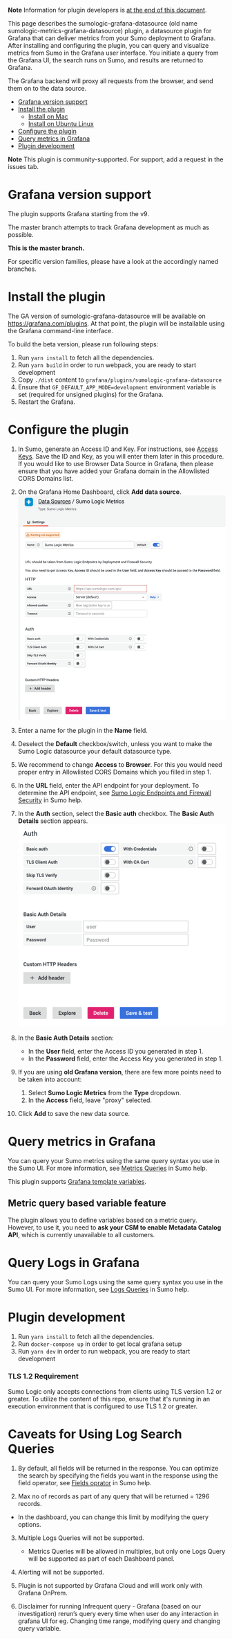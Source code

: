 **Note** Information for plugin developers is [at the end of this document](#plugin-development).

This page describes the sumologic-grafana-datasource (old name sumologic-metrics-grafana-datasource) plugin, a datasource plugin for Grafana that can deliver metrics from your Sumo deployment to Grafana. After installing and configuring the plugin, you can query and visualize metrics from Sumo in the Grafana user interface. You initiate a query from the Grafana UI, the search runs on Sumo, and results are returned to Grafana.

The Grafana backend will proxy all requests from the browser, and send them on to the data source.

- [Grafana version support](#grafana-version-support)
- [Install the plugin](#install-the-plugin)
  - [Install on Mac](#install-on-mac)
  - [Install on Ubuntu Linux](#install-on-ubuntu-linux)
- [Configure the plugin](#configure-the-plugin)
- [Query metrics in Grafana](#query-metrics-in-grafana)
- [Plugin development](#plugin-development)

**Note** This plugin is community-supported. For support, add a request in the issues tab.

# Grafana version support

The plugin supports Grafana starting from the v9.

The master branch attempts to track Grafana development as much as possible.

**This is the master branch.**

For specific version families, please have a look at the accordingly named branches.

# Install the plugin

The GA version of sumologic-grafana-datasource will be available on https://grafana.com/plugins. At that point, the plugin will be installable using the Grafana command-line interface.

To build the beta version, please run following steps:

1. Run `yarn install` to fetch all the dependencies.
2. Run `yarn build` in order to run webpack, you are ready to start development
3. Copy `./dist` content to `grafana/plugins/sumologic-grafana-datasource`
4. Ensure that `GF_DEFAULT_APP_MODE=development` environment variable is set (required for unsigned plugins) for the Grafana.
5. Restart the Grafana.

# Configure the plugin

1. In Sumo, generate an Access ID and Key. For instructions, see [Access Keys](https://help.sumologic.com/Manage/Security/Access-Keys). Save the ID and Key, as you will enter them later in this procedure. If you would like to use Browser Data Source in Grafana, then please ensure that you have added your Grafana domain in the Allowlisted CORS Domains list.

2. On the Grafana Home Dashboard, click **Add data source**.
   ![datasource](https://github.com/SumoLogic-Labs/sumologic-grafana-datasource/blob/HEAD/screenshots/add-datasource.png?raw=true)

3. Enter a name for the plugin in the **Name** field.

4. Deselect the **Default** checkbox/switch, unless you want to make the Sumo Logic datasource your default datasource type.

5. We recommend to change **Access** to **Browser**. For this you would need proper entry in Allowlisted CORS Domains which you filled in step 1.

6. In the **URL** field, enter the API endpoint for your deployment. To determine the API endpoint, see [Sumo Logic Endpoints and Firewall Security](https://help.sumologic.com/APIs/General-API-Information/Sumo-Logic-Endpoints-and-Firewall-Security) in Sumo help.

7. In the **Auth** section, select the **Basic auth** checkbox. The **Basic Auth Details** section appears.
   ![dash-icon](https://github.com/SumoLogic-Labs/sumologic-grafana-datasource/blob/HEAD/screenshots/basic-auth.png?raw=true)

8. In the **Basic Auth Details** section:

   - In the **User** field, enter the Access ID you generated in step 1.
   - In the **Password** field, enter the Access Key you generated in step 1.

9. If you are using **old Grafana version**, there are few more points need to be taken into account:

   1. Select **Sumo Logic Metrics** from the **Type** dropdown.
   2. In the **Access** field, leave "proxy" selected.

10. Click **Add** to save the new data source.

# Query metrics in Grafana

You can query your Sumo metrics using the same query syntax you use in the Sumo UI. For more information, see [Metrics Queries](https://help.sumologic.com/Metrics/Working-with-Metrics/Metrics-Queries) in Sumo help.

This plugin supports [Grafana template variables](https://grafana.com/docs/grafana/latest/dashboards/variables/).

## Metric query based variable feature

The plugin allows you to define variables based on a metric query. However, to use it, you need to **ask your CSM to enable
Metadata Catalog API**, which is currently unavailable to all customers.

# Query Logs in Grafana

You can query your Sumo Logs using the same query syntax you use in the Sumo UI. For more information, see [Logs Queries](https://help.sumologic.com/docs/search/) in Sumo help.

# Plugin development

1. Run `yarn install` to fetch all the dependencies.
2. Run `docker-compose up` in order to get local grafana setup
3. Run `yarn dev` in order to run webpack, you are ready to start development

### TLS 1.2 Requirement

Sumo Logic only accepts connections from clients using TLS version 1.2 or greater. To utilize the content of this repo, ensure that it's running in an execution environment that is configured to use TLS 1.2 or greater.

# Caveats for Using Log Search Queries

1. By default, all fields will be returned in the response. You can optimize the search by specifying the fields you want in the response using the field operator, see [Fields oprator](https://help.sumologic.com/docs/search/search-query-language/search-operators/fields/) in Sumo help.
   
2. Max no of records as part of any query that will be returned = 1296 records. 

  - In the dashboard, you can change this limit by modifying the query options.
    
3. Multiple Logs Queries will not be supported.
   
   - Metrics Queries will be allowed in multiples, but only one Logs Query will be supported as part of each Dashboard panel.
    
4. Alerting will not be supported.

5. Plugin is not supported by Grafana Cloud and will work only with Grafana OnPrem.

6. Disclaimer for running Infrequent query - Grafana (based on our investigation) rerun’s query every time when user do any interaction in grafana UI for eg. Changing time range, modifying query and changing query variable.
